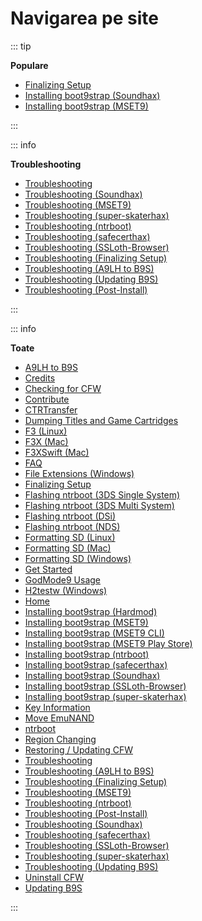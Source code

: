 # Navigarea pe site

::: tip

**Populare**

- [Finalizing Setup](finalizing-setup)
- [Installing boot9strap (Soundhax)](installing-boot9strap-\(soundhax\))
- [Installing boot9strap (MSET9)](installing-boot9strap-\(mset9\))

:::

::: info

**Troubleshooting**

- [Troubleshooting](troubleshooting)
- [Troubleshooting (Soundhax)](troubleshooting-soundhax)
- [Troubleshooting (MSET9)](troubleshooting-mset9)
- [Troubleshooting (super-skaterhax)](troubleshooting-super-skaterhax)
- [Troubleshooting (ntrboot)](troubleshooting-ntrboot)
- [Troubleshooting (safecerthax)](troubleshooting-safecerthax)
- [Troubleshooting (SSLoth-Browser)](troubleshooting-ssloth-browser)
- [Troubleshooting (Finalizing Setup)](troubleshooting-finalizing-setup)
- [Troubleshooting (A9LH to B9S)](troubleshooting-a9lh-to-b9s)
- [Troubleshooting (Updating B9S)](troubleshooting-updating-b9s)
- [Troubleshooting (Post-Install)](troubleshooting-post-install)

:::

::: info

**Toate**

- [A9LH to B9S](a9lh-to-b9s)
- [Credits](credits)
- [Checking for CFW](checking-for-cfw)
- [Contribute](contribute)
- [CTRTransfer](ctrtransfer)
- [Dumping Titles and Game Cartridges](dumping-titles-and-game-cartridges)
- [F3 (Linux)](f3-\(linux\))
- [F3X (Mac)](f3x-\(mac\))
- [F3XSwift (Mac)](f3xswift-\(mac\))
- [FAQ](faq)
- [File Extensions (Windows)](file-extensions-\(windows\))
- [Finalizing Setup](finalizing-setup)
- [Flashing ntrboot (3DS Single System)](flashing-ntrboot-\(3ds-single-system\))
- [Flashing ntrboot (3DS Multi System)](flashing-ntrboot-\(3ds-multi-system\))
- [Flashing ntrboot (DSi)](flashing-ntrboot-\(dsi\))
- [Flashing ntrboot (NDS)](flashing-ntrboot-\(nds\))
- [Formatting SD (Linux)](formatting-sd-\(linux\))
- [Formatting SD (Mac)](formatting-sd-\(mac\))
- [Formatting SD (Windows)](formatting-sd-\(windows\))
- [Get Started](get-started)
- [GodMode9 Usage](godmode9-usage)
- [H2testw (Windows)](h2testw-\(windows\))
- [Home](/)
- [Installing boot9strap (Hardmod)](installing-boot9strap-\(hardmod\))
- [Installing boot9strap (MSET9)](installing-boot9strap-\(mset9\))
- [Installing boot9strap (MSET9 CLI)](installing-boot9strap-\(mset9-cli\))
- [Installing boot9strap (MSET9 Play Store)](installing-boot9strap-\(mset9-play-store\))
- [Installing boot9strap (ntrboot)](installing-boot9strap-\(ntrboot\))
- [Installing boot9strap (safecerthax)](installing-boot9strap-\(safecerthax\))
- [Installing boot9strap (Soundhax)](installing-boot9strap-\(soundhax\))
- [Installing boot9strap (SSLoth-Browser)](installing-boot9strap-\(ssloth-browser\))
- [Installing boot9strap (super-skaterhax)](installing-boot9strap-\(super-skaterhax\))
- [Key Information](key-information)
- [Move EmuNAND](move-emunand)
- [ntrboot](ntrboot)
- [Region Changing](region-changing)
- [Restoring / Updating CFW](restoring-updating-cfw)
- [Troubleshooting](troubleshooting)
- [Troubleshooting (A9LH to B9S)](troubleshooting-a9lh-to-b9s)
- [Troubleshooting (Finalizing Setup)](troubleshooting-finalizing-setup)
- [Troubleshooting (MSET9)](troubleshooting-mset9)
- [Troubleshooting (ntrboot)](troubleshooting-ntrboot)
- [Troubleshooting (Post-Install)](troubleshooting-post-install)
- [Troubleshooting (Soundhax)](troubleshooting-soundhax)
- [Troubleshooting (safecerthax)](troubleshooting-safecerthax)
- [Troubleshooting (SSLoth-Browser)](troubleshooting-ssloth-browser)
- [Troubleshooting (super-skaterhax)](troubleshooting-super-skaterhax)
- [Troubleshooting (Updating B9S)](troubleshooting-updating-b9s)
- [Uninstall CFW](uninstall-cfw)
- [Updating B9S](updating-b9s)

:::
